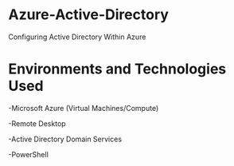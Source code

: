 # Azure-Active-Directory
Configuring Active Directory Within Azure

# Environments and Technologies Used

-Microsoft Azure (Virtual Machines/Compute)

-Remote Desktop

-Active Directory Domain Services

-PowerShell
